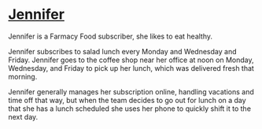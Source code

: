 # [Jennifer](../../README.md)

Jennifer is a Farmacy Food subscriber, she likes to eat healthy.

Jennifer subscribes to salad lunch every Monday and Wednesday and Friday. Jennifer goes to the coffee shop near her office at noon on Monday, Wednesday, and Friday to pick up her lunch, which was delivered fresh that morning.

Jennifer generally manages her subscription online, handling vacations and time off that way, but when the team decides to go out for lunch on a day that she has a lunch scheduled she uses her phone to quickly shift it to the next day.
